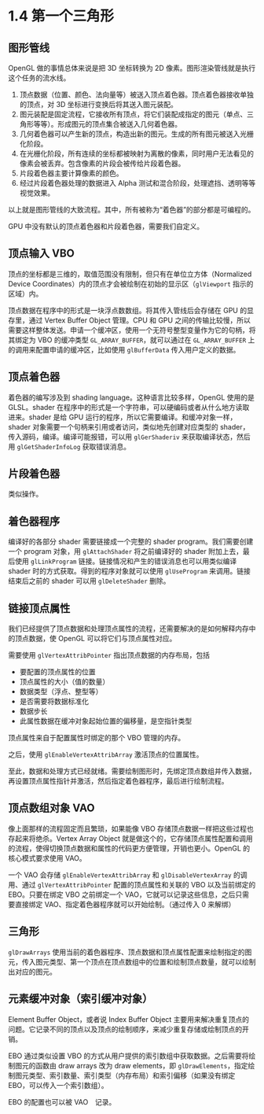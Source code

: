 # 1.4 第一个三角形

## 图形管线

OpenGL 做的事情总体来说是把 3D 坐标转换为 2D 像素。图形渲染管线就是执行这个任务的流水线。

1. 顶点数据（位置、颜色、法向量等）被送入顶点着色器。顶点着色器接收单独的顶点，对 3D 坐标进行变换后将其送入图元装配。
2. 图元装配是固定流程，它接收所有顶点，将它们装配成指定的图元（单点、三角形等等）。形成图元的顶点集合被送入几何着色器。
3. 几何着色器可以产生新的顶点，构造出新的图元。生成的所有图元被送入光栅化阶段。
4. 在光栅化阶段，所有连续的坐标都被映射为离散的像素，同时用户无法看见的像素会被丢弃。包含像素的片段会被传给片段着色器。
5. 片段着色器主要计算像素的颜色。
6. 经过片段着色器处理的数据进入 Alpha 测试和混合阶段，处理遮挡、透明等等视觉效果。

以上就是图形管线的大致流程。其中，所有被称为“着色器”的部分都是可编程的。

GPU 中没有默认的顶点着色器和片段着色器，需要我们自定义。

## 顶点输入 VBO

顶点的坐标都是三维的，取值范围没有限制，但只有在单位立方体（Normalized Device Coordinates）内的顶点才会被绘制在初始的显示区（`glViewport` 指示的区域）内。

顶点数据在程序中的形式是一块浮点数数组。将其传入管线后会存储在 GPU 的显存里，通过 Vertex Buffer Object 管理。CPU 和 GPU 之间的传输比较慢，所以需要这样整体发送。申请一个缓冲区，使用一个无符号整型变量作为它的句柄，将其绑定为 VBO 的缓冲类型 `GL_ARRAY_BUFFER`，就可以通过在 `GL_ARRAY_BUFFER` 上的调用来配置申请的缓冲区，比如使用 `glBufferData` 传入用户定义的数据。

## 顶点着色器

着色器的编写涉及到 shading language。这种语言比较多样，OpenGL 使用的是 GLSL。shader 在程序中的形式是一个字符串，可以硬编码或者从什么地方读取进来。shader 是给 GPU 运行的程序，所以它需要编译。和缓冲对象一样，shader 对象需要一个句柄来引用或者访问，类似地先创建对应类型的 shader，传入源码，编译。编译可能报错，可以用 `glGerShaderiv` 来获取编译状态，然后用 `glGetShaderInfoLog` 获取错误消息。

## 片段着色器

类似操作。

## 着色器程序

编译好的各部分 shader 需要链接成一个完整的 shader program。我们需要创建一个 program 对象，用 `glAttachShader` 将之前编译好的 shader 附加上去，最后使用 `glLinkProgram` 链接。链接情况和产生的错误消息也可以用类似编译 shader 时的方式获取。得到的程序对象就可以使用 `glUseProgram` 来调用。链接结束后之前的 shader 可以用 `glDeleteShader` 删除。

## 链接顶点属性

我们已经提供了顶点数据和处理顶点属性的流程，还需要解决的是如何解释内存中的顶点数据，使 OpenGL 可以将它们与顶点属性对应。

需要使用 `glVertexAttribPointer` 指出顶点数据的内存布局，包括

- 要配置的顶点属性的位置
- 顶点属性的大小（值的数量）
- 数据类型（浮点、整型等）
- 是否需要将数据标准化
- 数据步长
- 此属性数据在缓冲对象起始位置的偏移量，是空指针类型

顶点属性来自于配置属性时绑定的那个 VBO 管理的内存。

之后，使用 `glEnableVertexAttribArray` 激活顶点的位置属性。

至此，数据和处理方式已经就绪。需要绘制图形时，先绑定顶点数组并传入数据，再设置顶点属性指针并激活，然后指定着色器程序，最后进行绘制流程。

## 顶点数组对象 VAO

像上面那样的流程固定而且繁琐，如果能像 VBO 存储顶点数据一样把这些过程也存起来将绝杀。Vertex Array Object 就是做这个的，它存储顶点属性配置和调用的流程，使得切换顶点数据和属性的代码更方便管理，开销也更小。OpenGL 的核心模式要求使用 VAO。

一个 VAO 会存储 `glEnableVertexAttribArray` 和 `glDisableVertexArray` 的调用、通过 `glVertexAttribPointer` 配置的顶点属性和关联的 VBO 以及当前绑定的 EBO。只要在绑定 VBO 之前绑定一个 VAO，它就可以记录这些信息，之后只需要直接绑定 VAO、指定着色器程序就可以开始绘制。（通过传入 0 来解绑）

## 三角形

`glDrawArrays` 使用当前的着色器程序、顶点数据和顶点属性配置来绘制指定的图元，传入图元类型、第一个顶点在顶点数组中的位置和绘制顶点数量，就可以绘制出对应的图元。

## 元素缓冲对象（索引缓冲对象）

Element Buffer Object，或者说 Index Buffer Object 主要用来解决重复顶点的问题。它记录不同的顶点以及顶点的绘制顺序，来减少重复存储或绘制顶点的开销。

EBO 通过类似设置 VBO 的方式从用户提供的索引数组中获取数据。之后需要将绘制图元的函数由 draw arrays 改为 draw elements，即 `glDrawElements`，指定绘制图元类型、索引数量、索引类型（内存布局）和索引偏移（如果没有绑定 EBO，可以传入一个索引数组）。

EBO 的配置也可以被 VAO　记录。


